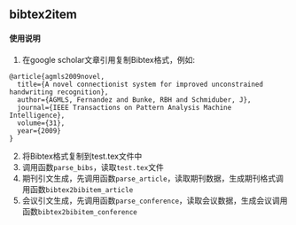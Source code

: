 ## bibtex2item

#### 使用说明

1. 在google scholar文章引用复制Bibtex格式，例如:
```
@article{agmls2009novel,
  title={A novel connectionist system for improved unconstrained handwriting recognition},
  author={AGMLS, Fernandez and Bunke, RBH and Schmiduber, J},
  journal={IEEE Transactions on Pattern Analysis Machine Intelligence},
  volume={31},
  year={2009}
}
```
2. 将Bibtex格式复制到test.tex文件中
3. 调用函数`parse_bibs`，读取`test.tex`文件
4. 期刊引文生成，先调用函数`parse_article`，读取期刊数据，生成期刊格式调用函数`bibtex2bibitem_article`
5. 会议引文生成，先调用函数`parse_conference`，读取会议数据，生成会议调用函数`bibtex2bibitem_conference`